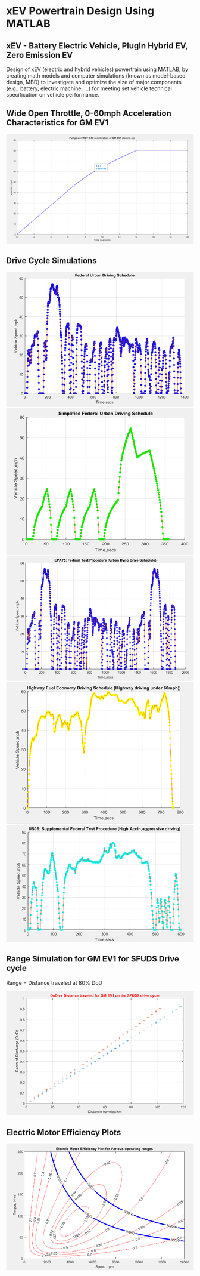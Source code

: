 # xEV Powertrain Design Using MATLAB

## xEV - Battery Electric Vehicle, PlugIn Hybrid EV, Zero Emission EV

Design of xEV (electric and hybrid vehicles) powertrain using MATLAB, by creating math models and computer simulations (known as model-based design, MBD) to investigate and optimize the size of major components (e.g., battery, electric machine, …) for meeting set vehicle technical specification on vehicle performance.

## Wide Open Throttle, 0-60mph Acceleration Characteristics for GM EV1

![alt text](WOT_Acc_Curve.PNG)  

## Drive Cycle Simulations

![alt text](1.PNG) ![alt text](2.PNG) ![alt text](3.PNG) ![alt text](4.PNG) ![alt text](5.PNG) 

## Range Simulation for GM EV1 for SFUDS Drive cycle
Range = Distance traveled at 80% DoD

![alt text](Range_Model.PNG)  

## Electric Motor Efficiency Plots
![alt text](EM_Efficiency_plot.PNG)  
